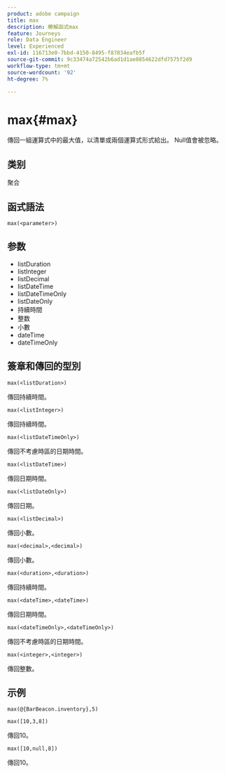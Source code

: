 ```yaml
---
product: adobe campaign
title: max
description: 瞭解函式max
feature: Journeys
role: Data Engineer
level: Experienced
exl-id: 116713e0-7bbd-4150-8495-f87034eafb5f
source-git-commit: 9c33474a72542b6ad1d1ae0854622dfd7575f2d9
workflow-type: tm+mt
source-wordcount: '92'
ht-degree: 7%

---
```


# max{#max}

傳回一組運算式中的最大值，以清單或兩個運算式形式給出。 Null值會被忽略。

## 类别

聚合

## 函式語法

`max(<parameter>)`

## 参数

* listDuration
* listInteger
* listDecimal
* listDateTime
* listDateTimeOnly
* listDateOnly
* 持續時間
* 整数
* 小數
* dateTime
* dateTimeOnly

## 簽章和傳回的型別

`max(<listDuration>)`

傳回持續時間。

`max(<listInteger>)`

傳回持續時間。

`max(<listDateTimeOnly>)`

傳回不考慮時區的日期時間。

`max(<listDateTime>)`

傳回日期時間。

`max(<listDateOnly>)`

傳回日期。

`max(<listDecimal>)`

傳回小數。

`max(<decimal>,<decimal>)`

傳回小數。

`max(<duration>,<duration>)`

傳回持續時間。

`max(<dateTime>,<dateTime>)`

傳回日期時間。

`max(<dateTimeOnly>,<dateTimeOnly>)`

傳回不考慮時區的日期時間。

`max(<integer>,<integer>)`

傳回整數。

## 示例

`max(@{BarBeacon.inventory},5)`

`max([10,3,8])`

傳回10。

`max([10,null,8])`

傳回10。
